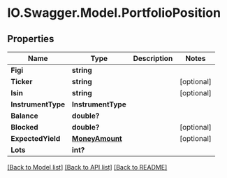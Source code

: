 # IO.Swagger.Model.PortfolioPosition
## Properties

Name | Type | Description | Notes
------------ | ------------- | ------------- | -------------
**Figi** | **string** |  | 
**Ticker** | **string** |  | [optional] 
**Isin** | **string** |  | [optional] 
**InstrumentType** | **InstrumentType** |  | 
**Balance** | **double?** |  | 
**Blocked** | **double?** |  | [optional] 
**ExpectedYield** | [**MoneyAmount**](MoneyAmount.md) |  | [optional] 
**Lots** | **int?** |  | 

[[Back to Model list]](../README.md#documentation-for-models) [[Back to API list]](../README.md#documentation-for-api-endpoints) [[Back to README]](../README.md)

